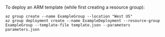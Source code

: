 To deploy an ARM template (while first creating a resource group):

```
az group create --name ExampleGroup --location "West US"
az group deployment create --name ExampleDeployment --resource-group ExampleGroup --template-file template.json --parameters parameters.json
```